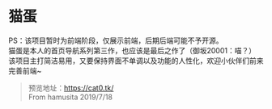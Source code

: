 # 猫蛋  
PS：该项目暂时为前端阶段，仅展示前端，后期后端可能不予开源。  
猫蛋是本人的首页导航系列第三作，也应该是最后之作了（御坂20001：喵？）  
该项目主打简洁易用，又要保持界面不单调以及功能的人性化，欢迎小伙伴们前来完善前端~  
> 预览地址：https://cat0.tk/  
From hamusita 2019/7/18  
